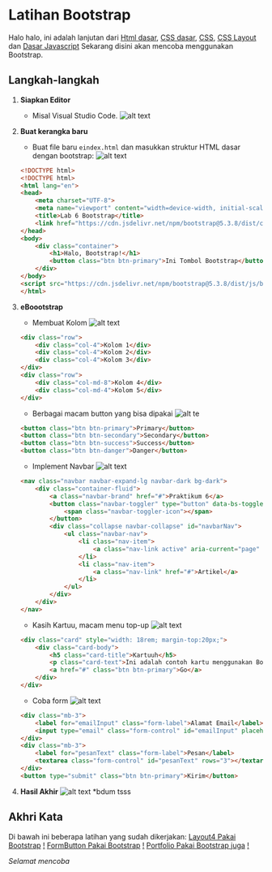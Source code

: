 # Latihan Bootstrap


Halo halo, ini adalah lanjutan dari [Html dasar](https://github.com/laLafid/Lab1Web), [CSS dasar](https://github.com/laLafid/lab2web), [CSS](https://github.com/laLafid/Lab3Web), [CSS Layout](https://github.com/laLafid/Lab4Web) dan [Dasar Javascript](https://github.com/laLafid/Lab5Web)
Sekarang disini akan mencoba menggunakan Bootstrap.

## Langkah-langkah

1. **Siapkan Editor**
    - Misal Visual Studio Code.
    ![alt text](gambar/vs.png)

2. **Buat kerangka baru**
    - Buat file baru `eindex.html` dan masukkan struktur HTML dasar dengan bootstrap:
    ![alt text](gambar/1.png)

    ```html
    <!DOCTYPE html>
    <!DOCTYPE html>
    <html lang="en">
    <head>
        <meta charset="UTF-8">
        <meta name="viewport" content="width=device-width, initial-scale=1.0">
        <title>Lab 6 Bootstrap</title>
        <link href="https://cdn.jsdelivr.net/npm/bootstrap@5.3.8/dist/css/bootstrap.min.css" rel="stylesheet" integrity="sha384-sRIl4kxILFvY47J16cr9ZwB07vP4J8+LH7qKQnuqkuIAvNWLzeN8tE5YBujZqJLB" crossorigin="anonymous">
    </head>
    <body>
        <div class="container">
            <h1>Halo, Bootstrap!</h1>
            <button class="btn btn-primary">Ini Tombol Bootstrap</button>
        </div>
    </body>
    <script src="https://cdn.jsdelivr.net/npm/bootstrap@5.3.8/dist/js/bootstrap.bundle.min.js" integrity="sha384-FKyoEForCGlyvwx9Hj09JcYn3nv7wiPVlz7YYwJrWVcXK/BmnVDxM+D2scQbITxI" crossorigin="anonymous"></script>
    </html>
    ```

3. **eBoootstrap**

    - Membuat Kolom
    ![alt text](gambar/2.png)

    ```html
    <div class="row">
        <div class="col-4">Kolom 1</div>
        <div class="col-4">Kolom 2</div>
        <div class="col-4">Kolom 3</div>
    </div>
    <div class="row">
        <div class="col-md-8">Kolom 4</div>
        <div class="col-md-4">Kolom 5</div>
    </div>
    ```

    - Berbagai macam button yang bisa dipakai
    ![alt te](gambar/3.png)

    ```html
    <button class="btn btn-primary">Primary</button>
    <button class="btn btn-secondary">Secondary</button>
    <button class="btn btn-success">Success</button>
    <button class="btn btn-danger">Danger</button>
    ```

    - Implement Navbar
    ![alt text](gambar/4.png)

    ```html
    <nav class="navbar navbar-expand-lg navbar-dark bg-dark">
        <div class="container-fluid">
            <a class="navbar-brand" href="#">Praktikum 6</a>
            <button class="navbar-toggler" type="button" data-bs-toggle="collapse" data-bs-target="#navbarNav" aria-controls="navbarNav" aria-expanded="false" aria-label="Toggle navigation">
                <span class="navbar-toggler-icon"></span>
            </button>
            <div class="collapse navbar-collapse" id="navbarNav">
                <ul class="navbar-nav">
                    <li class="nav-item">
                        <a class="nav-link active" aria-current="page" href="#">Home</a>
                    </li>
                    <li class="nav-item">
                        <a class="nav-link" href="#">Artikel</a>
                    </li>
                </ul>
            </div>
        </div>
    </nav>
    ```

    - Kasih Kartuu, macam menu top-up
    ![alt text](gambar/5.png)

    ```html
    <div class="card" style="width: 18rem; margin-top:20px;">
        <div class="card-body">
            <h5 class="card-title">Kartuuh</h5>
            <p class="card-text">Ini adalah contoh kartu menggunakan Bootstrap.</p>
            <a href="#" class="btn btn-primary">Go</a>
        </div>
    </div>
    ```

    - Coba form
    ![alt text](gambar/6.png)

    ```html
    <div class="mb-3">
        <label for="emailInput" class="form-label">Alamat Email</label>
        <input type="email" class="form-control" id="emailInput" placeholder="nama@contoh.com">
    </div>
    <div class="mb-3">
        <label for="pesanText" class="form-label">Pesan</label>
        <textarea class="form-control" id="pesanText" rows="3"></textarea>
    </div>
    <button type="submit" class="btn btn-primary">Kirim</button>
    ```

4. **Hasil Akhir**
    ![alt text](gambar/Layoutmod.png)
    *bdum tsss

    
## Akhri Kata
Di bawah ini beberapa latihan yang sudah dikerjakan: 
    [Layout4 Pakai Bootstrap](lab6_bootstrap/index.html)
    [!](gambar/Layoutmod.png)
    [FormButton Pakai Bootstrap](lab6_bootstrap/form.html)
    [!](gambar/FormButton.png)
    [Portfolio Pakai Bootstrap juga](lab6_bootstrap/about.html)
    [!](gambar/port.png)

*Selamat mencoba*
